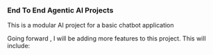 ### End To End Agentic AI Projects
This is a modular AI project for a basic chatbot application

Going forward , I will be adding more features to this project. This will include:
